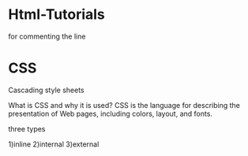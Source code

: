 # Html-Tutorials

for commenting the line
 <!-- -->


# CSS

Cascading style sheets

What is CSS and why it is used?
CSS is the language for describing the presentation of Web pages, including colors, layout, and fonts.

three types

1)inline
2)internal
3)external
